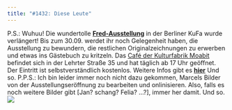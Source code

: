 ```yaml
---
title: "#1432: Diese Leute"
---
```


P.S.: Wuhuu!
Die wundertolle <a href="http://www.fonflatter.de/ausstellung"><strong>Fred-Ausstellung</strong></a> in der Berliner KuFa wurde verlängert! Bis zum 30.09. werdet ihr noch Gelegenheit haben, die Ausstellung zu bewundern, die restlichen Originalzeichnungen zu erwerben und etwas ins Gästebuch zu kritzeln.
Das <a href="http://www.kulturfabrik-moabit.de">Café der Kulturfabrik Moabit</a> befindet sich in der Lehrter Straße 35 und hat täglich ab 17 Uhr geöffnet. Der Eintritt ist selbstverständlich kostenlos.
Weitere Infos gibt es <a href="http://www.fonflatter.de/ausstellung"><strong>hier</strong></a>
Und so.
P.P.S.: 
Ich bin leider immer noch nicht dazu gekommen, Marcels Bilder von der Ausstellungseröffnung zu bearbeiten und onlinisieren.  Also, falls es noch weitere Bilder gibt [Jan? schang? Felia? ...?], immer her damit.
Und so.
<a href="http://www.fonflatter.de/bilder/ausstellung4/ausstellung_berlin.png"><img src="http://www.fonflatter.de/bilder/ausstellung4/ausstellung_berlin_s.png"></a>
